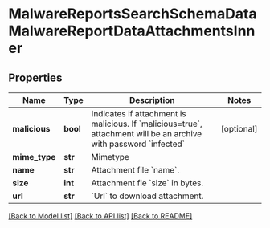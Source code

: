 # MalwareReportsSearchSchemaDataMalwareReportDataAttachmentsInner


## Properties
Name | Type | Description | Notes
------------ | ------------- | ------------- | -------------
**malicious** | **bool** | Indicates if attachment is malicious. If &#x60;malicious&#x3D;true&#x60;, attachment will be an archive with password &#x60;infected&#x60; | [optional] 
**mime_type** | **str** | Mimetype | 
**name** | **str** | Attachment file &#x60;name&#x60;. | 
**size** | **int** | Attachment fie &#x60;size&#x60; in bytes. | 
**url** | **str** | &#x60;Url&#x60; to download attachment. | 

[[Back to Model list]](../README.md#documentation-for-models) [[Back to API list]](../README.md#documentation-for-api-endpoints) [[Back to README]](../README.md)


